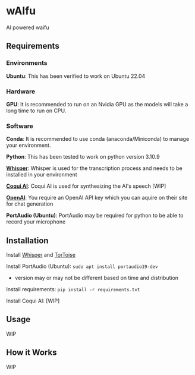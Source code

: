 # **wAIfu**

AI powered waifu

## **Requirements**

### **Environments**

**Ubuntu**: This has been verified to work on Ubuntu 22.04

### **Hardware**

**GPU**: It is recommended to run on an Nvidia GPU as the models will take a long time to run on CPU.

### **Software**

**Conda**: It is recommended to use conda (anaconda/Miniconda) to manage your environment.

**Python**: This has been tested to work on python version 3.10.9

**[Whisper](https://github.com/openai/whisper)**: Whisper is used for the transcription process and needs to be installed in your environment

**[Coqui AI](https://github.com/coqui-ai/TTS)**: Coqui AI is used for synthesizing the AI's speech [WIP]

**[OpenAI](https://platform.openai.com/overview)**: You require an OpenAI API key which you can aquire on their site for chat generation

**PortAudio (Ubuntu)**: PortAudio may be required for python to be able to record your microphone

## **Installation**

Install [Whisper](https://github.com/openai/whisper) and [TorToise](https://github.com/neonbjb/tortoise-tts)

Install PortAudio (Ubuntu): `sudo apt install portaudio19-dev`

- version may or may not be different based on time and distribution

Install requirements: `pip install -r requirements.txt`

Install Coqui AI: [WIP]

## **Usage**

WIP

## **How it Works**


WIP
